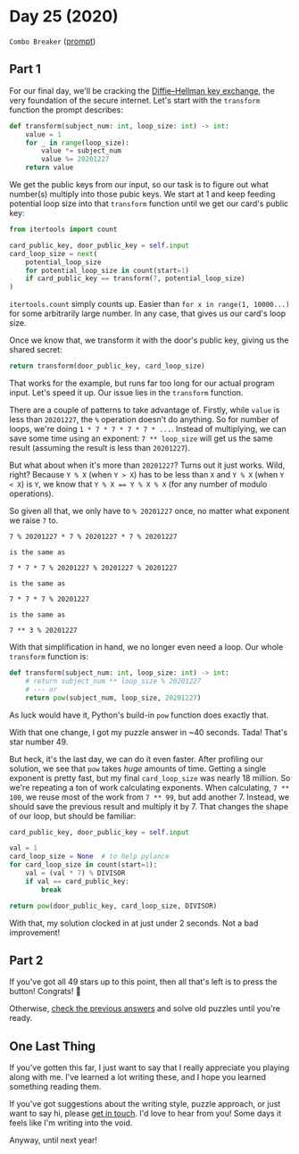 # Day 25 (2020)

`Combo Breaker` ([prompt](https://adventofcode.com/2020/day/25))

## Part 1

For our final day, we'll be cracking the [Diffie–Hellman key exchange](https://en.wikipedia.org/wiki/Diffie–Hellman_key_exchange), the very foundation of the secure internet. Let's start with the `transform` function the prompt describes:

```py
def transform(subject_num: int, loop_size: int) -> int:
    value = 1
    for _ in range(loop_size):
        value *= subject_num
        value %= 20201227
    return value
```

We get the public keys from our input, so our task is to figure out what number(s) multiply into those pubic keys. We start at 1 and keep feeding potential loop size into that `transform` function until we get our card's public key:

```py
from itertools import count

card_public_key, door_public_key = self.input
card_loop_size = next(
    potential_loop_size
    for potential_loop_size in count(start=1)
    if card_public_key == transform(7, potential_loop_size)
)
```

`itertools.count` simply counts up. Easier than `for x in range(1, 10000...)` for some arbitrarily large number. In any case, that gives us our card's loop size.

Once we know that, we transform it with the door's public key, giving us the shared secret:

```py
return transform(door_public_key, card_loop_size)
```

That works for the example, but runs far too long for our actual program input. Let's speed it up. Our issue lies in the `transform` function.

There are a couple of patterns to take advantage of. Firstly, while `value` is less than `20201227`, the `%` operation doesn't do anything. So for number of loops, we're doing `1 * 7 * 7 * 7 * 7 * ...`. Instead of multiplying, we can save some time using an exponent: `7 ** loop_size` will get us the same result (assuming the result is less than `20201227`).

But what about when it's more than `20201227`? Turns out it just works. Wild, right? Because `Y % X` (when `Y > X`) has to be less than `X` and `Y % X` (when `Y < X`) is `Y`, we know that `Y % X == Y % X % X` (for any number of modulo operations).

So given all that, we only have to `% 20201227` once, no matter what exponent we raise `7` to.

```
7 % 20201227 * 7 % 20201227 * 7 % 20201227

is the same as

7 * 7 * 7 % 20201227 % 20201227 % 20201227

is the same as

7 * 7 * 7 % 20201227

is the same as

7 ** 3 % 20201227
```

With that simplification in hand, we no longer even need a loop. Our whole `transform` function is:

```py
def transform(subject_num: int, loop_size: int) -> int:
    # return subject_num ** loop_size % 20201227
    # --- or
    return pow(subject_num, loop_size, 20201227)
```

As luck would have it, Python's build-in `pow` function does exactly that.

With that one change, I got my puzzle answer in ~40 seconds. Tada! That's star number 49.

But heck, it's the last day, we can do it even faster. After profiling our solution, we see that `pow` takes _huge_ amounts of time. Getting a single exponent is pretty fast, but my final `card_loop_size` was nearly 18 million. So we're repeating a ton of work calculating exponents. When calculating, `7 ** 100`, we reuse most of the work from `7 ** 99`, but add another 7. Instead, we should save the previous result and multiply it by 7. That changes the shape of our loop, but should be familiar:

```py
card_public_key, door_public_key = self.input

val = 1
card_loop_size = None  # to help pylance
for card_loop_size in count(start=1):
    val = (val * 7) % DIVISOR
    if val == card_public_key:
        break

return pow(door_public_key, card_loop_size, DIVISOR)
```

With that, my solution clocked in at just under 2 seconds. Not a bad improvement!

## Part 2

If you've got all 49 stars up to this point, then all that's left is to press the button! Congrats! :tada:

Otherwise, [check the previous answers](https://github.com/xavdid/advent-of-code/tree/master/solutions/2020) and solve old puzzles until you're ready.

## One Last Thing

If you've gotten this far, I just want to say that I really appreciate you playing along with me. I've learned a lot writing these, and I hope you learned something reading them.

If you've got suggestions about the writing style, puzzle approach, or just want to say hi, please [get in touch](https://xavd.id/contact). I'd love to hear from you! Some days it feels like I'm writing into the void.

Anyway, until next year!
